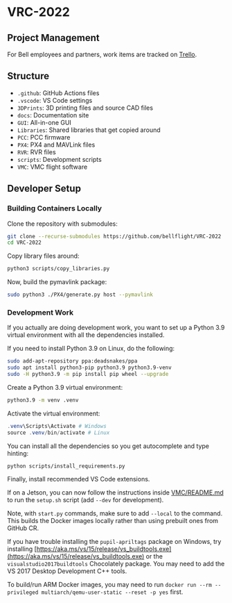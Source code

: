 # VRC-2022

## Project Management

For Bell employees and partners, work items are tracked on [Trello](https://trello.com/bellvrc).

## Structure

- `.github`: GitHub Actions files
- `.vscode`: VS Code settings
- `3DPrints`: 3D printing files and source CAD files
- `docs`: Documentation site
- `GUI`: All-in-one GUI
- `Libraries`: Shared libraries that get copied around
- `PCC`: PCC firmware
- `PX4`: PX4 and MAVLink files
- `RVR`: RVR files
- `scripts`: Development scripts
- `VMC`: VMC flight software

## Developer Setup

### Building Containers Locally

Clone the repository with submodules:

```bash
git clone --recurse-submodules https://github.com/bellflight/VRC-2022
cd VRC-2022
```

Copy library files around:

```bash
python3 scripts/copy_libraries.py
```

Now, build the pymavlink package:

```bash
sudo python3 ./PX4/generate.py host --pymavlink
```

### Development Work

If you actually are doing development work, you want to set up a 
Python 3.9 virtual environment with all the dependencies installed.

If you need to install Python 3.9 on Linux, do the following:

```bash
sudo add-apt-repository ppa:deadsnakes/ppa
sudo apt install python3-pip python3.9 python3.9-venv
sudo -H python3.9 -m pip install pip wheel --upgrade
```

Create a Python 3.9 virtual environment:

```bash
python3.9 -m venv .venv
```

Activate the virtual environment:

```powershell
.venv\Scripts\Activate # Windows
source .venv/bin/activate # Linux
```

You can install all the dependencies so you get autocomplete and type hinting:

```bash
python scripts/install_requirements.py
```

Finally, install recommended VS Code extensions.

If on a Jetson, you can now follow the instructions inside
[VMC/README.md](VMC/README.md) to run the `setup.sh`
script (add `--dev` for development).

Note, with `start.py` commands, make sure to add `--local` to the command.
This builds the Docker images locally rather than using prebuilt ones from GitHub CR.

If you have trouble installing the `pupil-apriltags` package on Windows,
try installing
[https://aka.ms/vs/15/release/vs_buildtools.exe](https://aka.ms/vs/15/release/vs_buildtools.exe)
or the `visualstudio2017buildtools` Chocolately package.
You may need to add the VS 2017 Desktop Development C++ tools.

To build/run ARM Docker images, you may need to run
`docker run --rm --privileged multiarch/qemu-user-static --reset -p yes` first.

